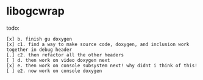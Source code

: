 # libogcwrap

todo:

	[x] b. finish gu doxygen
	[x] c1. find a way to make source code, doxygen, and inclusion work together in debug header
	[.] c2. then refactor all the other headers
	[ ] d. then work on video doxygen next
	[x] e. then work on console subsystem next! why didnt i think of this!
	[ ] e2. now work on console doxygen
